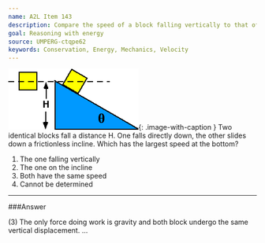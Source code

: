 ```yaml
---
name: A2L Item 143
description: Compare the speed of a block falling vertically to that of one sliding down a smooth incline.
goal: Reasoning with energy
source: UMPERG-ctqpe62
keywords: Conservation, Energy, Mechanics, Velocity
---
```


![Item143_fig1.gif](../images/Item143_fig1.gif){: .image-with-caption } Two
identical blocks fall a distance H. One falls directly down, the other
slides down a frictionless incline.  Which has the largest speed at the
bottom?

1. The one falling vertically
2. The one on the incline
3. Both have the same speed
4. Cannot be determined




<hr/>

###Answer 

(3) The only force doing work is gravity and both block undergo
the same vertical displacement.
...

